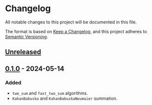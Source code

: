 # Changelog

All notable changes to this project will be documented in this file.

The format is based on [Keep a Changelog](https://keepachangelog.com),
and this project adheres to [Semantic Versioning](https://semver.org).

<!--
Types of changes:
- `Added` for new features;
- `Changed` for changes in existing functionality;
- `Deprecated` for soon-to-be removed features;
- `Removed` for now removed features;
- `Fixed` for any bug fixes;
- `Security` in case of vulnerabilities.
-->

<!-- next-header -->
## [Unreleased]

## [0.1.0] - 2024-05-14

### Added
- `two_sum` and `fast_two_sum` algorithms.
- `KahanBabuska` and `KahanBabuskaNeumaier` summation.

<!-- next-url -->
[Unreleased]: https://github.com/FedericoStra/compensated-summation/compare/v0.1.0...HEAD
[0.1.0]: https://github.com/FedericoStra/compensated-summation/releases/tag/v0.1.0

